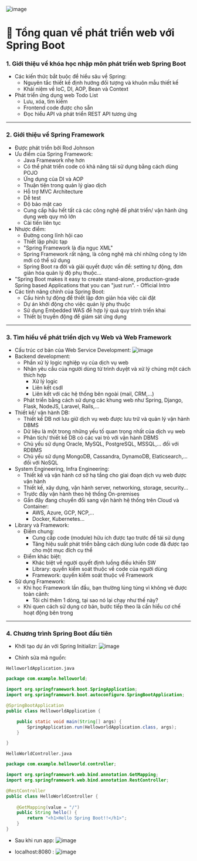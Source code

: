 ![image](https://github.com/thanhngan22/hackathon-backend-rookie/assets/93416202/6c36c293-db14-49f6-92c3-b07272e3b613)
# :jigsaw: Tổng quan về phát triển web với Spring Boot
### 1. Giới thiệu về khóa học nhập môn phát triển web Spring Boot
- Các kiến thức bắt buộc để hiểu sâu về Spring:
  * Nguyên tắc thiết kế định hướng đối tượng và khuôn mẫu thiết kế
  * Khái niệm về IoC, DI, AOP, Bean và Context
- Phát triển ứng dụng web Todo List
  * Lưu, xóa, tìm kiếm
  * Frontend code được cho sẵn
  * Đọc hiểu API và phát triển REST API tương ứng
___ 

### 2. Giới thiệu về Spring Framework
- Được phát triển bởi Rod Johnson
- Ưu điểm của Spring Framework:
  * Java Framework nhẹ hơn
  * Có thể phát triển code có khả năng tái sử dụng bằng cách dùng POJO
  * Ứng dụng của DI và AOP
  * Thuận tiện trong quản lý giao dịch
  * Hỗ trợ MVC Architecture
  * Dễ test
  * Độ bảo mật cao
  * Cung cấp hầu hết tất cả các công nghệ để phát triển/ vận hành ứng dụng web quy mô lớn
  * Cải tiến liên tục
- Nhược điểm:
  * Đường cong lĩnh hội cao
  * Thiết lập phức tạp
  * "Spring Framework là địa ngục XML"
  * Spring Framework rất nặng, là công nghệ mà chỉ những công ty lớn mới có thể sử dụng
  * Spring Boot ra đời và giải quyết được vấn đề: setting tự động, đơn giản hóa quản lý độ phụ thuộc...
- "Spring Boot makes it easy to create stand-alone, production-grade Spring based
  Applications that you can "just run". - Official Intro
- Các tính năng chính của Spring Boot:
  * Cấu hình tự động để thiết lập đơn giản hóa việc cài đặt
  * Dự án khởi động cho việc quản lý phụ thuộc
  * Sử dụng Embedded WAS để hợp lý quá quy trình triển khai
  * Thiết bị truyền động để giám sát ứng dụng

___

### 3. Tìm hiểu về phát triển dịch vụ Web và Web Framework
- Cấu trúc cơ bản của Web Service Development:
  ![image](https://github.com/thanhngan22/hackathon-backend-rookie/assets/93416202/81671d3e-0aca-47f8-b502-4a1e59252ded)
- Backend development:
  * Phần xử lý logic nghiệp vụ của dịch vụ web
  * Nhận yêu cầu của người dùng từ trình duyệt và xử lý chúng một cách thích hợp
    + Xử lý logic
    + Liên kết csdl
    + Liên kết với các hệ thống bên ngoài (mail, CRM,...)
  * Phát triển bằng cách sử dụng các khung web như Spring, Django, Flask, NodeJS, Laravel, Rails,...
- Thiết kế/ vận hành DB:
  * Thiết kế DB nơi lưu giữ dịch vụ web được lưu trữ và quản lý vận hành DBMS
  * Dữ liệu là một trong những yếu tố quan trọng nhất của dịch vụ web
  * Phân tích/ thiết kế DB có các vai trò với vận hành DBMS
  * Chủ yếu sử dụng Oracle, MySQL, PostgreSQL, MSSQL,... đối với RDBMS
  * Chủ yếu sử dụng MongoDB, Cassandra, DynamoDB, Elaticsearch,... đối với NoSQL
- System Engineering, Infra Engineering:
  * Thiết kế và vận hành cơ sở hạ tầng cho giai đoạn dịch vụ web được vận hành
  * Thiết kế, xây dựng, vận hành server, networking, storage, security...
  * Trước đây vận hành theo hệ thống On-premises
  * Gần đây đang chuyển đổi sang vận hành hệ thống trên Cloud và Container:
    + AWS, Azure, GCP, NCP,...
    + Docker, Kubernetes...
- Library và Framework:
  * Điểm chung:
    + Cung cấp code (module) hữu ích được tạo trước để tái sử dụng
    + Tăng hiệu suất phát triển bằng cách dùng luôn code đã được tạo cho một mục đích cụ thể
  * Điểm khác biệt:
    + Khác biệt về người quyết định luồng điều khiển SW
    + Library: quyền kiểm soát thuộc về code của người dùng
    + Framework: quyền kiểm soát thuộc về Framework
 - Sử dụng Framework:
   * Khi học Framework lần đầu, bạn thường lúng túng vì không vẽ được toàn cảnh:
     + Tôi chỉ thêm 1 dòng, tại sao nó lại chạy như thế này?
    * Khi quen cách sử dụng cơ bản, bước tiếp theo là cần hiểu cơ chế hoạt động bên trong

  ___

  ### 4. Chương trình Spring Boot đầu tiên
  - Khởi tạo dự án với Spring Initializr:
    ![image](https://github.com/thanhngan22/hackathon-backend-rookie/assets/93416202/297d441c-5530-4f8c-99d6-ce41b80637fa)

- Chỉnh sửa mã nguồn:
  
`HelloworldApplication.java`
```java
package com.example.helloworld;

import org.springframework.boot.SpringApplication;
import org.springframework.boot.autoconfigure.SpringBootApplication;

@SpringBootApplication
public class HelloworldApplication {

	public static void main(String[] args) {
		SpringApplication.run(HelloworldApplication.class, args);
	}

}
```

`HelloWorldController.java`
```java
package com.example.helloworld.controller;

import org.springframework.web.bind.annotation.GetMapping;
import org.springframework.web.bind.annotation.RestController;

@RestController
public class HelloWorldController {
    
    @GetMapping(value = "/") 
    public String hello() {
        return "<h1>Hello Spring Boot!!</h1>";
    }
}
```
- Sau khi run app:
  ![image](https://github.com/thanhngan22/hackathon-backend-rookie/assets/93416202/f0157359-e3fc-4ceb-89ce-1629f5ff2f95)

- localhost:8080 :
  ![image](https://github.com/thanhngan22/hackathon-backend-rookie/assets/93416202/33fd13f7-028b-4dd6-a2fb-1fdf5358f41d)






















